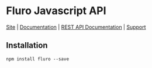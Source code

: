 


# Fluro Javascript API

[Site](https://fluro.io) |
[Documentation](https://fluro-developers.github.io/fluro/) |
[REST API Documentation](https://developer.fluro.io) |
[Support](https://support.fluro.io)


## Installation

```
npm install fluro --save
```
